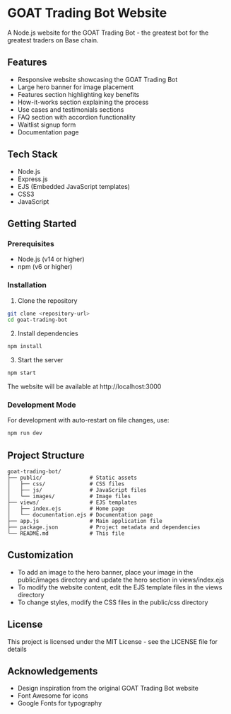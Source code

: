 # GOAT Trading Bot Website

A Node.js website for the GOAT Trading Bot - the greatest bot for the greatest traders on Base chain.

## Features

- Responsive website showcasing the GOAT Trading Bot
- Large hero banner for image placement
- Features section highlighting key benefits
- How-it-works section explaining the process
- Use cases and testimonials sections
- FAQ section with accordion functionality
- Waitlist signup form
- Documentation page

## Tech Stack

- Node.js
- Express.js
- EJS (Embedded JavaScript templates)
- CSS3
- JavaScript

## Getting Started

### Prerequisites

- Node.js (v14 or higher)
- npm (v6 or higher)

### Installation

1. Clone the repository
```bash
git clone <repository-url>
cd goat-trading-bot
```

2. Install dependencies
```bash
npm install
```

3. Start the server
```bash
npm start
```

The website will be available at http://localhost:3000

### Development Mode

For development with auto-restart on file changes, use:
```bash
npm run dev
```

## Project Structure

```
goat-trading-bot/
├── public/               # Static assets
│   ├── css/              # CSS files
│   ├── js/               # JavaScript files
│   └── images/           # Image files
├── views/                # EJS templates
│   ├── index.ejs         # Home page
│   └── documentation.ejs # Documentation page
├── app.js                # Main application file
├── package.json          # Project metadata and dependencies
└── README.md             # This file
```

## Customization

- To add an image to the hero banner, place your image in the public/images directory and update the hero section in views/index.ejs
- To modify the website content, edit the EJS template files in the views directory
- To change styles, modify the CSS files in the public/css directory

## License

This project is licensed under the MIT License - see the LICENSE file for details

## Acknowledgements

- Design inspiration from the original GOAT Trading Bot website
- Font Awesome for icons
- Google Fonts for typography 